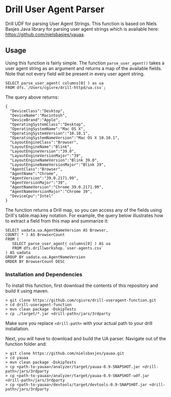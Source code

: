 # Drill User Agent Parser
Drill UDF for parsing User Agent Strings.
This function is based on Niels Basjes Java library for parsing user agent strings which is available here:  https://github.com/nielsbasjes/yauaa.

## Usage
Using this function is fairly simple. The function `parse_user_agent()` takes a user agent string as an argument and returns a map of the available fields.  Note that not every field will be present in every user agent string. 
```
SELECT parse_user_agent( columns[0] ) as ua 
FROM dfs.`/Users/cgivre/drill-httpd/ua.csv`;
```
The query above returns:
```
{
  "DeviceClass":"Desktop",
  "DeviceName":"Macintosh",
  "DeviceBrand":"Apple",
  "OperatingSystemClass":"Desktop",
  "OperatingSystemName":"Mac OS X",
  "OperatingSystemVersion":"10.10.1",
  "OperatingSystemNameVersion":"Mac OS X 10.10.1",
  "LayoutEngineClass":"Browser",
  "LayoutEngineName":"Blink",
  "LayoutEngineVersion":"39.0",
  "LayoutEngineVersionMajor":"39",
  "LayoutEngineNameVersion":"Blink 39.0",
  "LayoutEngineNameVersionMajor":"Blink 39",
  "AgentClass":"Browser",
  "AgentName":"Chrome",
  "AgentVersion":"39.0.2171.99",
  "AgentVersionMajor":"39",
  "AgentNameVersion":"Chrome 39.0.2171.99",
  "AgentNameVersionMajor":"Chrome 39",
  "DeviceCpu":"Intel"
}
```
The function returns a Drill map, so you can access any of the fields using Drill's table.map.key notation.  For example, the query below illustrates how to extract a field from this map and summarize it:

```
SELECT uadata.ua.AgentNameVersion AS Browser,
COUNT( * ) AS BrowserCount
FROM (
   SELECT parse_user_agent( columns[0] ) AS ua
   FROM dfs.drillworkshop.`user-agents.csv`
) AS uadata
GROUP BY uadata.ua.AgentNameVersion
ORDER BY BrowserCount DESC
```

### Installation and Dependencies
To install this function, first download the contents of this repository and build it using maven.
```
> git clone https://github.com/cgivre/drill-useragent-function.git
> cd drill-useragent-function
> mvn clean package -DskipTests
> cp ./target/*.jar <drill-path>/jars/3rdparty
```
Make sure you replace `<drill-path>` with your actual path to your drill installation.  

Next, you will have to download and build the UA parser.  Navigate out of the function folder and:
```
> git clone https://github.com/nielsbasjes/yauaa.git
> cd yauaa
> mvn clean package -DskipTests
> cp <path-to-yauaa>/analyzer/target/yauaa-0.9-SNAPSHOT.jar <drill-path>/jars/3rdparty
> cp <path-to-yauaa>/analyzer/target/yauaa-0.9-SNAPSHOT-udf.jar <drill-path>/jars/3rdparty
> cp <path-to-yauaa>/devtools/target/devtools-0.9-SNAPSHOT.jar <drill-path>/jars/3rdparty
```
